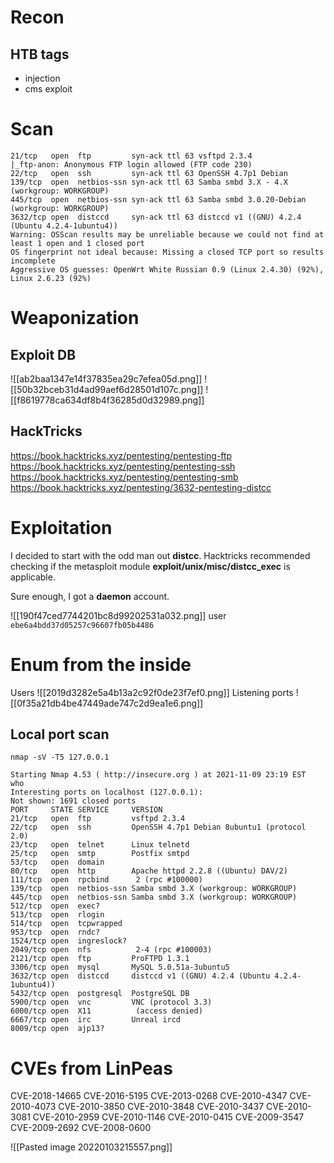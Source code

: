 # Recon
## HTB tags
- injection
- cms exploit

# Scan
```
21/tcp   open  ftp         syn-ack ttl 63 vsftpd 2.3.4
|_ftp-anon: Anonymous FTP login allowed (FTP code 230)
22/tcp   open  ssh         syn-ack ttl 63 OpenSSH 4.7p1 Debian 
139/tcp  open  netbios-ssn syn-ack ttl 63 Samba smbd 3.X - 4.X (workgroup: WORKGROUP)
445/tcp  open  netbios-ssn syn-ack ttl 63 Samba smbd 3.0.20-Debian (workgroup: WORKGROUP)
3632/tcp open  distccd     syn-ack ttl 63 distccd v1 ((GNU) 4.2.4 (Ubuntu 4.2.4-1ubuntu4))
Warning: OSScan results may be unreliable because we could not find at least 1 open and 1 closed port
OS fingerprint not ideal because: Missing a closed TCP port so results incomplete
Aggressive OS guesses: OpenWrt White Russian 0.9 (Linux 2.4.30) (92%), Linux 2.6.23 (92%)
```

# Weaponization
## Exploit DB
![[ab2baa1347e14f37835ea29c7efea05d.png]]
![[50b32bceb31d4ad99aef6d28501d107c.png]]
![[f8619778ca634df8b4f36285d0d32989.png]]

## HackTricks
https://book.hacktricks.xyz/pentesting/pentesting-ftp
https://book.hacktricks.xyz/pentesting/pentesting-ssh
https://book.hacktricks.xyz/pentesting/pentesting-smb
https://book.hacktricks.xyz/pentesting/3632-pentesting-distcc

# Exploitation
I decided to start with the odd man out **distcc**.
Hacktricks recommended checking if the metasploit module **exploit/unix/misc/distcc_exec** is applicable.

Sure enough, I got a **daemon** account.

![[190f47ced7744201bc8d99202531a032.png]]
user `ebe6a4bdd37d05257c96607fb05b4486`

# Enum from the inside
Users
![[2019d3282e5a4b13a2c92f0de23f7ef0.png]]
Listening ports
![[0f35a21db4be47449ade747c2d9ea1e6.png]]

## Local port scan
`nmap -sV -T5 127.0.0.1`
```
Starting Nmap 4.53 ( http://insecure.org ) at 2021-11-09 23:19 EST
who
Interesting ports on localhost (127.0.0.1):
Not shown: 1691 closed ports
PORT     STATE SERVICE     VERSION
21/tcp   open  ftp         vsftpd 2.3.4
22/tcp   open  ssh         OpenSSH 4.7p1 Debian 8ubuntu1 (protocol 2.0)
23/tcp   open  telnet      Linux telnetd
25/tcp   open  smtp        Postfix smtpd
53/tcp   open  domain
80/tcp   open  http        Apache httpd 2.2.8 ((Ubuntu) DAV/2)
111/tcp  open  rpcbind      2 (rpc #100000)
139/tcp  open  netbios-ssn Samba smbd 3.X (workgroup: WORKGROUP)
445/tcp  open  netbios-ssn Samba smbd 3.X (workgroup: WORKGROUP)
512/tcp  open  exec?
513/tcp  open  rlogin
514/tcp  open  tcpwrapped
953/tcp  open  rndc?
1524/tcp open  ingreslock?
2049/tcp open  nfs          2-4 (rpc #100003)
2121/tcp open  ftp         ProFTPD 1.3.1
3306/tcp open  mysql       MySQL 5.0.51a-3ubuntu5
3632/tcp open  distccd     distccd v1 ((GNU) 4.2.4 (Ubuntu 4.2.4-1ubuntu4))
5432/tcp open  postgresql  PostgreSQL DB
5900/tcp open  vnc         VNC (protocol 3.3)
6000/tcp open  X11          (access denied)
6667/tcp open  irc         Unreal ircd
8009/tcp open  ajp13?
```

# CVEs from LinPeas
CVE-2018-14665
CVE-2016-5195
CVE-2013-0268
CVE-2010-4347
CVE-2010-4073
CVE-2010-3850
CVE-2010-3848
CVE-2010-3437
CVE-2010-3081
CVE-2010-2959
CVE-2010-1146
CVE-2010-0415
CVE-2009-3547
CVE-2009-2692
CVE-2008-0600

![[Pasted image 20220103215557.png]]